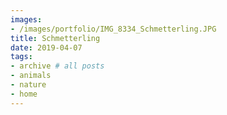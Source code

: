 ```yaml
---
images:
- /images/portfolio/IMG_8334_Schmetterling.JPG
title: Schmetterling
date: 2019-04-07
tags:
- archive # all posts
- animals
- nature
- home
---
```

